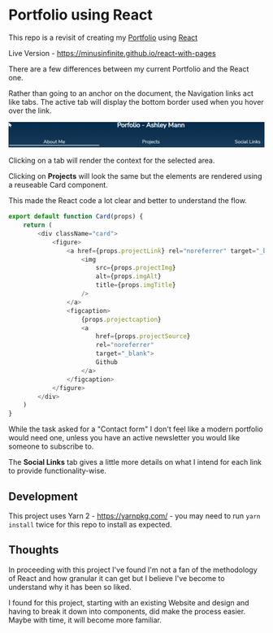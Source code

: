# Portfolio using React

This repo is a revisit of creating my [Portfolio](https://github.com/minusInfinite/minusinfinite.github.io) using [React](https://reactjs.org/)

Live Version - <https://minusinfinite.github.io/react-with-pages>

There are a few differences between my current Portfolio and the React one.

Rather than going to an anchor on the document, the Navigation links act like tabs. The active tab will display the bottom border used when you hover over the link.

![Navagation Example](/md/nav.png)

Clicking on a tab will render the context for the selected area.

Clicking on **Projects** will look the same but the elements are rendered using a reuseable Card component.

This made the React code a lot clear and better to understand the flow.

```javascript
export default function Card(props) {
    return (
        <div className="card">
            <figure>
                <a href={props.projectLink} rel="noreferrer" target="_blank">
                    <img
                        src={props.projectImg}
                        alt={props.imgAlt}
                        title={props.imgTitle}
                    />
                </a>
                <figcaption>
                    {props.projectcaption}
                    <a
                        href={props.projectSource}
                        rel="noreferrer"
                        target="_blank">
                        Github
                    </a>
                </figcaption>
            </figure>
        </div>
    )
}
```

While the task asked for a "Contact form" I don't feel like a modern portfolio would need one, unless you have an active newsletter you would like someone to subscribe to.

The **Social Links** tab gives a little more details on what I intend for each link to provide functionality-wise.

## Development

This project uses Yarn 2 - <https://yarnpkg.com/> - you may need to run `yarn install` twice for this repo to install as expected.

## Thoughts

In proceeding with this project I've found I'm not a fan of the methodology of React and how granular it can get but I believe I've become to understand why it has been so liked.

I found for this project, starting with an existing Website and design and having to break it down into components, did make the process easier. Maybe with time, it will become more familiar.

